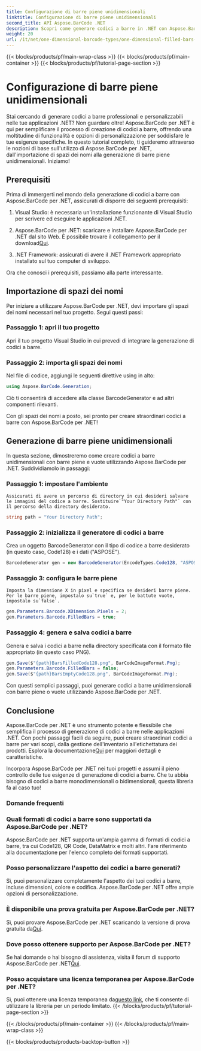 ```yaml
---
title: Configurazione di barre piene unidimensionali
linktitle: Configurazione di barre piene unidimensionali
second_title: API Aspose.BarCode .NET
description: Scopri come generare codici a barre in .NET con Aspose.BarCode per .NET. Questo tutorial completo copre tutto, dall'importazione di spazi dei nomi alla creazione di codici a barre unidimensionali.
weight: 20
url: /it/net/one-dimensional-barcode-types/one-dimensional-filled-bars-configuration/
---
```


{{< blocks/products/pf/main-wrap-class >}}
{{< blocks/products/pf/main-container >}}
{{< blocks/products/pf/tutorial-page-section >}}

# Configurazione di barre piene unidimensionali


Stai cercando di generare codici a barre professionali e personalizzabili nelle tue applicazioni .NET? Non guardare oltre! Aspose.BarCode per .NET è qui per semplificare il processo di creazione di codici a barre, offrendo una moltitudine di funzionalità e opzioni di personalizzazione per soddisfare le tue esigenze specifiche. In questo tutorial completo, ti guideremo attraverso le nozioni di base sull'utilizzo di Aspose.BarCode per .NET, dall'importazione di spazi dei nomi alla generazione di barre piene unidimensionali. Iniziamo!

## Prerequisiti

Prima di immergerti nel mondo della generazione di codici a barre con Aspose.BarCode per .NET, assicurati di disporre dei seguenti prerequisiti:

1. Visual Studio: è necessaria un'installazione funzionante di Visual Studio per scrivere ed eseguire le applicazioni .NET.

2.  Aspose.BarCode per .NET: scaricare e installare Aspose.BarCode per .NET dal sito Web. È possibile trovare il collegamento per il download[Qui](https://releases.aspose.com/barcode/net/).

3. .NET Framework: assicurati di avere il .NET Framework appropriato installato sul tuo computer di sviluppo.

Ora che conosci i prerequisiti, passiamo alla parte interessante.

## Importazione di spazi dei nomi

Per iniziare a utilizzare Aspose.BarCode per .NET, devi importare gli spazi dei nomi necessari nel tuo progetto. Segui questi passi:

### Passaggio 1: apri il tuo progetto
   Apri il tuo progetto Visual Studio in cui prevedi di integrare la generazione di codici a barre.

### Passaggio 2: importa gli spazi dei nomi
   Nel file di codice, aggiungi le seguenti direttive using in alto:

   ```csharp
   using Aspose.BarCode.Generation;
   ```

   Ciò ti consentirà di accedere alla classe BarcodeGenerator e ad altri componenti rilevanti.

Con gli spazi dei nomi a posto, sei pronto per creare straordinari codici a barre con Aspose.BarCode per .NET!

## Generazione di barre piene unidimensionali

In questa sezione, dimostreremo come creare codici a barre unidimensionali con barre piene e vuote utilizzando Aspose.BarCode per .NET. Suddividiamolo in passaggi:

### Passaggio 1: impostare l'ambiente
    Assicurati di avere un percorso di directory in cui desideri salvare le immagini del codice a barre. Sostituire`"Your Directory Path"` con il percorso della directory desiderato.

   ```csharp
   string path = "Your Directory Path";
   ```

### Passaggio 2: inizializza il generatore di codici a barre
   Crea un oggetto BarcodeGenerator con il tipo di codice a barre desiderato (in questo caso, Code128) e i dati ("ASPOSE").

   ```csharp
   BarcodeGenerator gen = new BarcodeGenerator(EncodeTypes.Code128, "ASPOSE");
   ```

### Passaggio 3: configura le barre piene
    Imposta la dimensione X in pixel e specifica se desideri barre piene. Per le barre piene, impostalo su`true` e, per le battute vuote, impostalo su`false`.

   ```csharp
   gen.Parameters.Barcode.XDimension.Pixels = 2;
   gen.Parameters.Barcode.FilledBars = true;
   ```

### Passaggio 4: genera e salva codici a barre
   Genera e salva i codici a barre nella directory specificata con il formato file appropriato (in questo caso PNG).

   ```csharp
   gen.Save($"{path}BarsFilledCode128.png", BarCodeImageFormat.Png);
   gen.Parameters.Barcode.FilledBars = false;
   gen.Save($"{path}BarsEmptyCode128.png", BarCodeImageFormat.Png);
   ```

Con questi semplici passaggi, puoi generare codici a barre unidimensionali con barre piene o vuote utilizzando Aspose.BarCode per .NET.

## Conclusione

Aspose.BarCode per .NET è uno strumento potente e flessibile che semplifica il processo di generazione di codici a barre nelle applicazioni .NET. Con pochi passaggi facili da seguire, puoi creare straordinari codici a barre per vari scopi, dalla gestione dell'inventario all'etichettatura dei prodotti. Esplora la documentazione[Qui](https://reference.aspose.com/barcode/net/) per maggiori dettagli e caratteristiche.

Incorpora Aspose.BarCode per .NET nei tuoi progetti e assumi il pieno controllo delle tue esigenze di generazione di codici a barre. Che tu abbia bisogno di codici a barre monodimensionali o bidimensionali, questa libreria fa al caso tuo!

### Domande frequenti

### Quali formati di codici a barre sono supportati da Aspose.BarCode per .NET?
Aspose.BarCode per .NET supporta un'ampia gamma di formati di codici a barre, tra cui Code128, QR Code, DataMatrix e molti altri. Fare riferimento alla documentazione per l'elenco completo dei formati supportati.

### Posso personalizzare l'aspetto dei codici a barre generati?
Sì, puoi personalizzare completamente l'aspetto dei tuoi codici a barre, incluse dimensioni, colore e codifica. Aspose.BarCode per .NET offre ampie opzioni di personalizzazione.

### È disponibile una prova gratuita per Aspose.BarCode per .NET?
Sì, puoi provare Aspose.BarCode per .NET scaricando la versione di prova gratuita da[Qui](https://releases.aspose.com/).

### Dove posso ottenere supporto per Aspose.BarCode per .NET?
 Se hai domande o hai bisogno di assistenza, visita il forum di supporto Aspose.BarCode per .NET[Qui](https://forum.aspose.com/c/barcode/13).

### Posso acquistare una licenza temporanea per Aspose.BarCode per .NET?
 Sì, puoi ottenere una licenza temporanea da[questo link](https://purchase.aspose.com/temporary-license/), che ti consente di utilizzare la libreria per un periodo limitato.
{{< /blocks/products/pf/tutorial-page-section >}}

{{< /blocks/products/pf/main-container >}}
{{< /blocks/products/pf/main-wrap-class >}}

{{< blocks/products/products-backtop-button >}}
